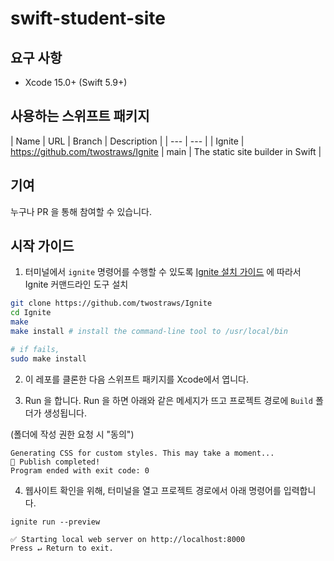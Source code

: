 # swift-student-site

## 요구 사항

- Xcode 15.0+ (Swift 5.9+)

## 사용하는 스위프트 패키지

| Name | URL | Branch | Description |
| --- | --- |
| Ignite | https://github.com/twostraws/Ignite | main | The static site builder in Swift |

## 기여

누구나 PR 을 통해 참여할 수 있습니다.

## 시작 가이드

1. 터미널에서 `ignite` 명령어를 수행할 수 있도록 [Ignite 설치 가이드](https://github.com/twostraws/Ignite) 에 따라서 Ignite 커맨드라인 도구 설치

```bash
git clone https://github.com/twostraws/Ignite
cd Ignite
make
make install # install the command-line tool to /usr/local/bin

# if fails,
sudo make install
```


2. 이 레포를 클론한 다음 스위프트 패키지를 Xcode에서 엽니다.

3. Run 을 합니다. Run 을 하면 아래와 같은 메세지가 뜨고 프로젝트 경로에 `Build` 폴더가 생성됩니다.

(폴더에 작성 권한 요청 시 "동의")

```
Generating CSS for custom styles. This may take a moment...
📗 Publish completed!
Program ended with exit code: 0
```

4. 웹사이트 확인을 위해, 터미널을 열고 프로젝트 경로에서 아래 명령어를 입력합니다.

```
ignite run --preview

✅ Starting local web server on http://localhost:8000
Press ↵ Return to exit.
``` 
